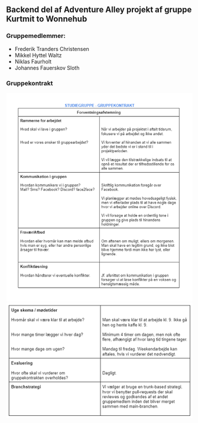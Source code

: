 ## Backend del af Adventure Alley projekt af gruppe Kurtmit to Wonnehub

### Gruppemedlemmer:
- Frederik Tranders Christensen
- Mikkel Hyttel Waltz
- Niklas Faurholt
- Johannes Fauerskov Sloth



### Gruppekontrakt

![alt text](https://github.com/JohannesSloth/adventure-alley-backend-kurtmit/blob/main/src/main/resources/images/gruppekontrakt-del1.png?raw=true)
![alt text](https://github.com/JohannesSloth/adventure-alley-backend-kurtmit/blob/main/src/main/resources/images/gruppekontrakt-del2.png?raw=true)
